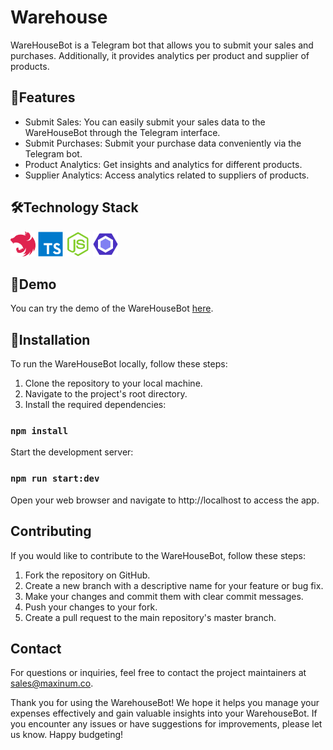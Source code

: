 # Warehouse

WareHouseBot is a Telegram bot that allows you to submit your sales and purchases. Additionally, it provides analytics per product and supplier of products.

## 📔Features
 - Submit Sales: You can easily submit your sales data to the WareHouseBot through the Telegram interface.
 - Submit Purchases: Submit your purchase data conveniently via the Telegram bot.
 - Product Analytics: Get insights and analytics for different products.
 - Supplier Analytics: Access analytics related to suppliers of products.

 ## 🛠️Technology Stack
<div>
    <img src="https://github.com/devicons/devicon/blob/master/icons/nestjs/nestjs-plain.svg" title="NestJS" alt="NestJS" width="40" height="40"/>
    <img src="https://github.com/devicons/devicon/blob/master/icons/typescript/typescript-original.svg" title="TS" alt="TS" width="40" height="40"/>
    <img src="https://github.com/devicons/devicon/blob/master/icons/nodejs/nodejs-original.svg" title="NodeJS" alt="NodeJS" width="40" height="40"/>
    <img src="https://github.com/devicons/devicon/blob/master/icons/eslint/eslint-original.svg" title="Eslint" alt="Eslint" width="40" height="40"/>
</div>

## 👀Demo

You can try the demo of the WareHouseBot <a href="https://t.me/ware_house_test_bot" target="_blank">here</a>.

## 💾Installation
To run the WareHouseBot locally, follow these steps:

1. Clone the repository to your local machine.
2. Navigate to the project's root directory.
3. Install the required dependencies:

### `npm install`
Start the development server:
### `npm run start:dev`
Open your web browser and navigate to http://localhost to access the app.

## Contributing

If you would like to contribute to the WareHouseBot, follow these steps:

1. Fork the repository on GitHub.
2. Create a new branch with a descriptive name for your feature or bug fix.
3. Make your changes and commit them with clear commit messages.
4. Push your changes to your fork.
5. Create a pull request to the main repository's master branch.

## Contact
For questions or inquiries, feel free to contact the project maintainers at sales@maxinum.co.

Thank you for using the WarehouseBot! We hope it helps you manage your expenses effectively and gain valuable insights into your WarehouseBot. If you encounter any issues or have suggestions for improvements, please let us know. Happy budgeting!
